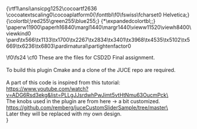 {\rtf1\ansi\ansicpg1252\cocoartf2636
\cocoatextscaling0\cocoaplatform0{\fonttbl\f0\fswiss\fcharset0 Helvetica;}
{\colortbl;\red255\green255\blue255;}
{\*\expandedcolortbl;;}
\paperw11900\paperh16840\margl1440\margr1440\vieww11520\viewh8400\viewkind0
\pard\tx566\tx1133\tx1700\tx2267\tx2834\tx3401\tx3968\tx4535\tx5102\tx5669\tx6236\tx6803\pardirnatural\partightenfactor0

\f0\fs24 \cf0 These are the files for CSD2D Final assignment. \
\
To build this plugin Cmake and a clone of the JUCE repo are required. \
\
A part of this code is inspired from this tutorial: \
https://www.youtube.com/watch?v=ADG6Rsd3ekg&list=PLLgJJsrdwhPwJimt5vtHtNmu63OucmPck\
\
The knobs used in the plugin are from here -> a bit customized. \
https://github.com/remberg/juceCustomSliderSample/tree/master\
\
Later they will be replaced with my own design. \
}